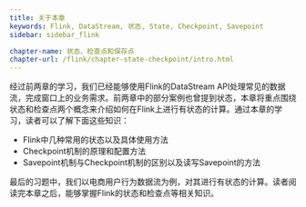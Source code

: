 ```yaml
---
title: 关于本章 
keywords: Flink, DataStream, 状态, State, Checkpoint, Savepoint
sidebar: sidebar_flink

chapter-name: 状态、检查点和保存点
chapter-url: /flink/chapter-state-checkpoint/intro.html
---
```


经过前两章的学习，我们已经能够使用Flink的DataStream API处理常见的数据流，完成窗口上的业务需求。前两章中的部分案例也曾提到状态，本章将重点围绕状态和检查点两个概念来介绍如何在Flink上进行有状态的计算。通过本章的学习，读者可以了解下面这些知识：

* Flink中几种常用的状态以及具体使用方法
* Checkpoint机制的原理和配置方法
* Savepoint机制与Checkpoint机制的区别以及读写Savepoint的方法

最后的习题中，我们以电商用户行为数据流为例，对其进行有状态的计算。读者阅读完本章之后，能够掌握Flink的状态和检查点等相关知识。